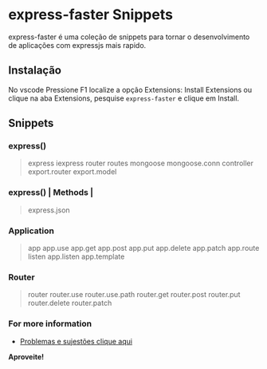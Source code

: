 # express-faster Snippets

express-faster é uma coleção de snippets para tornar o desenvolvimento de aplicações com expressjs mais rapido.

## Instalação

No vscode Pressione F1 localize a opção Extensions: Install Extensions ou clique na aba Extensions, pesquise `express-faster` e clique em Install.

## Snippets

### express() 

> express
> iexpress
> router
> routes
> mongoose
> mongoose.conn
> controller
> export.router
> export.model

### express() | Methods |

> express.json

### Application

> app
> app.use
> app.get
> app.post
> app.put
> app.delete
> app.patch
> app.route
> listen
> app.listen
> app.template

### Router

> router
> router.use
> router.use.path
> router.get
> router.post
> router.put
> router.delete
> router.patch


### For more information

* [Problemas e sujestões clique aqui](https://github.com/benitezdouglas/express-faster)

**Aproveite!**
